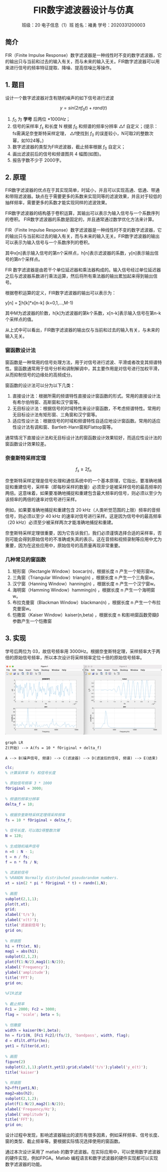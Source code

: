 <!--
 * @Author: Frank Chu
 * @Date: 2022-12-31 00:05:18
 * @LastEditors: Frank Chu
 * @LastEditTime: 2022-12-31 01:38:23
 * @FilePath: /EE/DSP/project.md
 * @Description: 
 * 
 * Copyright (c) 2022 by Frank Chu, All Rights Reserved. 
-->

<!-- markdownlint-disable MD033 -->

# <center>FIR数字滤波器设计与仿真</center>

<center>班级：20 电子信息（1）班 姓名：褚勇 学号：2020331200003 </center>

## 简介

FIR（Finite Impulse Response）数字滤波器是一种线性时不变的数字滤波器，它的输出只与当前和过去的输入有关，而与未来的输入无关。FIR数字滤波器可以用来进行信号的频率特征提取、降噪、提高信噪比等操作。

## 1. 题目

设计一个数字滤波器对含有随机噪声的如下信号进行滤波

$$ y = sin(2\pi f_0 t) + rand(t) $$

1. $f_0$ 为 **学号** 后两位 $*1000Hz$；
2. 信号的采样率 $f_s$ 和长度 N 根据 $f_0$ 和频谱的频率分辨率 △f 自定义；(提示： fs需满足奈奎斯特采样定理， △f使找到 $f_0$ 的误差较小，N可取2的整数次幂，如1024等。)
3. 数字滤波器的类型为FIR滤波器，截止频率根据 $f_0$ 自定义；
4. 画出滤波前后的信号和频谱图共 4 幅图(如图)。
5. 报告字数不少于 2000字。

## 2. 原理

FIR数字滤波器的优点在于其实现简单，时延小，并且可以实现高通、低通、带通和带阻滤波器。缺点在于需要更多的系数来实现同等的滤波效果，并且对于较低的抽样频率，需要更多的系数才能实现同样的滤波效果。

FIR数字滤波器的结构基于卷积运算，其输出可以表示为输入信号与一个系数序列的卷积。 FIR数字滤波器的系数是固定的，并且通常通过数学优化方法来计算。

FIR（Finite Impulse Response）数字滤波器是一种线性时不变的数字滤波器，它的输出只与当前和过去的输入有关，而与未来的输入无关。FIR数字滤波器的输出可以表示为输入信号与一个系数序列的卷积。

其中x[n]表示输入信号的第n个采样点，h[n]表示滤波器的系数，y[n]表示输出信号的第n个采样点。

FIR 数字滤波器是由若干个单位延迟器和乘法器构成的。输入信号经过单位延迟器之后与滤波器系数进行乘法运算，然后将所有乘法器的输出累加起来得到输出信号。

根据卷积运算的定义，FIR数字滤波器的输出可以表示为：

y[n] = ∑h[k]*x[n-k] (k=0,1,...,M-1)

其中M为滤波器的阶数，h[k]为滤波器的第k个系数，x[n-k]表示输入信号在第n-k个采样点的值。

从上式中可以看出，FIR数字滤波器的输出仅与当前和过去的输入有关，与未来的输入无关。

### 窗函数设计法

窗函数是一种常用的信号处理方法，用于对信号进行滤波、平滑或者改变其频谱特性。窗函数通常用于信号分析和调制解调中，其主要作用是对信号进行加权平滑，从而抑制信号的边缘处的高频成分。

窗函数的设计法可以分为以下几类：

1. 直接设计法：根据所需的频谱特性直接设计窗函数的形式。常用的直接设计法有希尔伯特窗、高斯窗和汉宁窗等。
2. 无目标设计法：根据信号的时域特性来设计窗函数，不考虑频谱特性。常用的无目标设计法有矩形窗、三角窗和汉宁窗等。
3. 适应性设计法：根据信号的时域和频谱特性自适应地设计窗函数。常用的适应性设计法有调和窗、Bartlett-Hann窗和Flattop窗等。

通常情况下直接设计法和无目标设计法的窗函数设计效果较好，而适应性设计法的窗函数设计效果较差。

### 奈奎斯特采样定理

$$
f_s \geq 2f_n
$$

奈奎斯特采样定理是信号处理和通信系统中的一个基本原理，它指出，要准确地捕捉和重建信号，采样率（即每秒采样的数量）必须至少是被采样信号的最高频率的两倍。这意味着，如果要准确地捕捉和重建包含最大频率的信号，则必须以至少为该频率的两倍的速率对信号进行采样。

例如，如果要准确地捕捉和重建包含 20 kHz（人类听觉范围的上限）频率的音频信号，则必须以至少 40 kHz 的速率对信号进行采样。这是因为信号中的最高频率（20 kHz）必须至少被采样两次才能准确地捕捉和重建。

奈奎斯特采样定理很重要，因为它告诉我们，我们必须谨慎选择合适的采样率，否则可能会得到原始信号的不准确或失真的表示。这在音频和视频录制等应用中尤为重要，因为在这些应用中，原始信号的高质量再现非常重要。

### 几种常见的窗函数

1. 矩形窗（Rectangle Window）boxcar(n)，根据长度 n 产生一个矩形窗w。
2. 三角窗（Triangular Window）triang(n) ，根据长度 n 产生一个三角窗w。
3. 汉宁窗（Hanning Window）hanning(n) ，根据长度 n 产生一个汉宁窗w。
4. 海明窗（Hamming Window）hamming(n) ，根据长度 n 产生一个海明窗w。
5. 布拉克曼窗（Blackman Window）blackman(n) ，根据长度 n 产生一个布拉克曼窗w。
6. 恺撒窗（Kaiser Window）kaiser(n,beta) ，根据长度 n 和影响窗函数旁瓣β参数产生一个恺撒窗

## 3. 实现

学号后两位为 03，故信号频率用 3000Hz。根据奈奎斯特定理，采样频率大于两倍的原始信号频率，所以本次设计将采样频率定位十倍的原始信号频率。

![滤波器](figure.png)

```mermaid
graph LR
Z(开始) --> A(fs = 10 * fOriginal + delta_f) 

A --> B(噪声信号, 频谱) --> C(滤波器) --> D(滤波后的信号, 频谱) --> E(结束)
```

```m
clc;
% 计算采样率 fs 和信号长度

% 原始信号频率 3 * 1000
fOriginal = 3000;

% 频谱的频率分辨率
delta_f = 10;

% 根据奈奎斯特采样定理得采样频率
fs = 10 * fOriginal + delta_f; 

% 信号长度，可以取2得整数次幂
N = 128;

% 生成随机噪声信号
n =0 : N - 1;
t = n / fs;
f = n * fs / N;

% 滤波前信号
% %RANDN Normally distributed pseudorandom numbers.
xt = sin(2 * pi * fOriginal * t) + randn(1,N);

% 画图
subplot(2,1,1);
plot(t,xt); 
grid; 
xlabel('t/s');
ylabel('x(t)');
title('滤波前信号');
grid on;

% 频谱图
h1 = fft(xt, N);
mag1 = abs(h1);
subplot(2,1,2);
plot(f(1:N/2),mag1(1:N/2));
xlabel('Frequency');
ylabel('amplitude');
title('FFT');
grid on;

%FIR滤波

% 截止频率
Fc1 = 2000; Fc2 = 3000;   
flag = 'scale'; beta = 5;

% 恺撒窗
width = kaiser(N+1,beta); 
hn = fir1(N, [Fc1 Fc2]/(fs/2), 'bandpass', width, flag);
d = dfilt.dffir(hn);
yet1 = filter(d,xt);

% 画图
figure(2)
subplot(2,1,1);plot(t,yet1);grid;xlabel('t/s');ylabel('y_e(t)');
title('kaiser')

% 频谱图
h2=fft(yet1,N);
mag2=abs(h2);
subplot(2,1,2);
plot(f(1:N/2),mag2(1:N/2));
xlabel('Frequency/Hz');
ylabel('amplitude');
title('FFT');
grid on;
```

设计过程中发现，影响滤波器输出的波形有很多因素，例如采样频率、信号长度、窗的类型、截止频率等。要根据实际情况选择使用的窗函数。

通过本次设计采用了 matlab 的数字滤波器。在实际应用中，可以使用数字滤波器的硬件实现，例如FPGA。Matlab 编程语言和数字滤波器的硬件实现都可以实现数字滤波器的功能。
